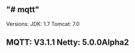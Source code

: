"# mqtt" 
----------------------------------------------------------
Versions:
JDK:  1.7
Tomcat: 7.0

MQTT: V3.1.1
Netty: 5.0.0Alpha2
----------------------------------------------------------


